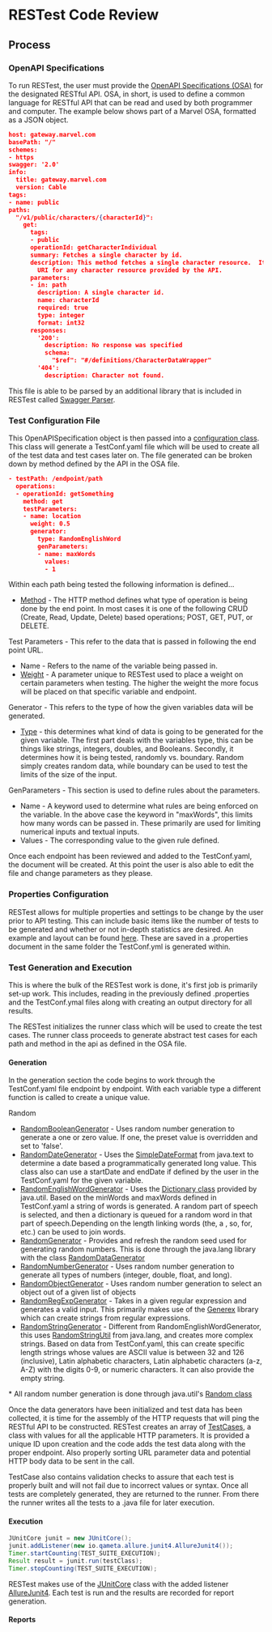 # RESTest Code Review

## Process

### OpenAPI Specifications

To run RESTest, the user must provide the [OpenAPI Specifications (OSA)](https://swagger.io/specification/) for the designated RESTful API. OSA, in short, is used to define a common language for RESTful API that can be read and used by both programmer and computer. The example below shows part of a Marvel OSA, formatted as a JSON object.

```JSON
host: gateway.marvel.com
basePath: "/"
schemes:
- https
swagger: '2.0'
info:
  title: gateway.marvel.com
  version: Cable
tags:
- name: public
paths:
  "/v1/public/characters/{characterId}":
    get:
      tags:
      - public
      operationId: getCharacterIndividual
      summary: Fetches a single character by id.
      description: This method fetches a single character resource.  It is the canonical
        URI for any character resource provided by the API.
      parameters:
      - in: path
        description: A single character id.
        name: characterId
        required: true
        type: integer
        format: int32
      responses:
        '200':
          description: No response was specified
          schema:
            "$ref": "#/definitions/CharacterDataWrapper"
        '404':
          description: Character not found.
```

This file is able to be parsed by an additional library that is included in RESTest called [Swagger Parser](https://github.com/swagger-api/swagger-parser#overview). 

### Test Configuration File

This OpenAPISpecification object is then passed into a [configuration class](https://github.com/isa-group/RESTest/blob/master/src/main/java/es/us/isa/restest/main/CreateTestConf.java). This class will generate a TestConf.yaml file which will be used to create all of the test data and test cases later on. The file generated can be broken down by method defined by the API in the OSA file. 

```JSON
- testPath: /endpoint/path
  operations:
  - operationId: getSomething
    method: get
    testParameters:
    - name: location 
      weight: 0.5 
      generator: 
        type: RandomEnglishWord
        genParameters:
        - name: maxWords
          values:
          - 1
```

Within each path being tested the following information is defined...
- [Method](https://developer.mozilla.org/en-US/docs/Web/HTTP/Methods) - The HTTP method defines what type of operation is being done by the end point. In most cases it is one of the following CRUD (Create, Read, Update, Delete) based operations; POST, GET, PUT, or DELETE.

Test Parameters - This refer to the data that is passed in following the end point URL.
- Name - Refers to the name of the variable being passed in.
- [Weight](https://github.com/isa-group/RESTest/wiki/Test-configuration-files#parameter-weights) - A parameter unique to RESTest used to place a weight on certain parameters when testing. The higher the weight the more focus will be placed on that specific variable and endpoint.

Generator - This refers to the type of how the given variables data will be generated. 
- [Type](https://github.com/isa-group/RESTest/wiki/Test-configuration-files#test-data-generators) - this determines what kind of data is going to be generated for the given variable. The first part deals with the variables type, this can be things like strings, integers, doubles, and Booleans. Secondly, it determines how it is being tested, randomly vs. boundary. Random simply creates random data, while boundary can be used to test the limits of the size of the input. 

GenParameters - This section is used to define rules about the parameters.
- Name - A keyword used to determine what rules are being enforced on the variable. In the above case the keyword in "maxWords", this limits how many words can be passed in. These primarily are used for limiting numerical inputs and textual inputs.
- Values - The corresponding value to the given rule defined.

Once each endpoint has been reviewed and added to the TestConf.yaml, the document will be created. At this point the user is also able to edit the file and change parameters as they please. 

### Properties Configuration

RESTest allows for multiple properties and settings to be change by the user prior to API testing. This can include basic items like the number of tests to be generated and whether or not in-depth statistics are desired. An example and layout can be found [here](https://github.com/isa-group/RESTest/wiki/RESTest-configuration-files). These are saved in a .properties document in the same folder the TestConf.yml is generated within.

### Test Generation and Execution

This is where the bulk of the RESTest work is done, it's first job is primarily set-up work. This includes, reading in the previously defined .properties and the TestConf.ymal files along with creating an output directory for all results.

The RESTest initializes the runner class which will be used to create the test cases. The runner class proceeds to generate abstract test cases for each path and method in the api as defined in the OSA file.

#### Generation

In the generation section the code begins to work through the TestConf.yaml file endpoint by endpoint. With each variable type a different function is called to create a unique value.

Random
- [RandomBooleanGenerator](https://github.com/isa-group/RESTest/blob/master/src/main/java/es/us/isa/restest/inputs/random/RandomBooleanGenerator.java) - Uses random number generation to generate a one or zero value. If one, the preset value is overridden and set to 'false'.
- [RandomDateGenerator](https://github.com/isa-group/RESTest/blob/master/src/main/java/es/us/isa/restest/inputs/random/RandomDateGenerator.java) - Uses the [SimpleDateFormat](https://docs.oracle.com/javase/8/docs/api/java/text/SimpleDateFormat.html) from java.text to determine a date based a programmatically generated long value. This class also can use a startDate and endDate if defined by the user in the TestConf.yaml for the given variable. 
- [RandomEnglishWordGenerator](https://github.com/isa-group/RESTest/blob/master/src/main/java/es/us/isa/restest/inputs/random/RandomEnglishWordGenerator.java) - Uses the [Dictionary class](https://docs.oracle.com/javase/7/docs/api/java/util/Dictionary.html) provided by java.util. Based on the minWords and maxWords defined in TestConf.yaml a string of words is generated. A random part of speech is selected, and then a dictionary is queued for a random word in that part of speech.Depending on the length linking words (the, a , so, for, etc.) can be used to join words.  
- [RandomGenerator](https://github.com/isa-group/RESTest/blob/master/src/main/java/es/us/isa/restest/inputs/random/RandomGenerator.java) - Provides and refresh the random seed used for generating random numbers. This is done through the java.lang library with the class [RandomDataGenerator](https://commons.apache.org/proper/commons-math/javadocs/api-3.6/org/apache/commons/math3/random/RandomDataGenerator.html)
- [RandomNumberGenerator](https://github.com/isa-group/RESTest/blob/master/src/main/java/es/us/isa/restest/inputs/random/RandomNumberGenerator.java) - Uses random number generation to generate all types of numbers (integer, double, float, and long).
- [RandomObjectGenerator](https://github.com/isa-group/RESTest/blob/master/src/main/java/es/us/isa/restest/inputs/random/RandomObjectGenerator.java) - Uses random number generation to select an object out of a given list of objects
- [RandomRegExpGenerator](https://github.com/isa-group/RESTest/blob/master/src/main/java/es/us/isa/restest/inputs/random/RandomRegExpGenerator.java) - Takes in a given regular expression and generates a valid input. This primarily makes use of the [Generex](https://github.com/mifmif/Generex) library which can create strings from regular expressions. 
- [RandomStringGenerator](https://github.com/isa-group/RESTest/blob/master/src/main/java/es/us/isa/restest/inputs/random/RandomStringGenerator.java) - Different from RandomEnglishWordGenerator, this uses [RandomStringUtil](http://commons.apache.org/proper/commons-lang/apidocs/org/apache/commons/lang3/RandomStringUtils.html) from java.lang, and creates more complex strings. Based on data from TestConf.yaml, this can create specific length strings whose values are ASCII value is between 32 and 126 (inclusive), Latin alphabetic characters, Latin alphabetic characters (a-z, A-Z) with the digits 0-9, or numeric characters. It can also provide the empty string.

\* All random number generation is done through java.util's [Random class](https://docs.oracle.com/javase/8/docs/api/java/util/Random.html)

Once the data generators have been initialized and test data has been collected, it is time for the assembly of the HTTP requests that will ping the RESTful API to be constructed. RESTest creates an array of [TestCases](https://github.com/isa-group/RESTest/blob/master/src/main/java/es/us/isa/restest/testcases/TestCase.java), a class with values for all the applicable HTTP parameters. It is provided a unique ID upon creation and the code adds the test data along with the proper endpoint. Also properly sorting URL parameter data and potential HTTP body data to be sent in the call. 

TestCase also contains validation checks to assure that each test is properly built and will not fail due to incorrect values or syntax. Once all tests are completely generated, they are returned to the runner. From there the runner writes all the tests to a .java file for later execution.

#### Execution

```Java
JUnitCore junit = new JUnitCore();
junit.addListener(new io.qameta.allure.junit4.AllureJunit4());
Timer.startCounting(TEST_SUITE_EXECUTION);
Result result = junit.run(testClass);
Timer.stopCounting(TEST_SUITE_EXECUTION);
```

RESTest makes use of the [JUnitCore](http://junit.sourceforge.net/javadoc/org/junit/runner/JUnitCore.html) class with the added listener [AllureJunit4](https://github.com/allure-framework/allure-java/blob/master/allure-junit4/src/main/java/io/qameta/allure/junit4/AllureJunit4.java). Each test is run and the results are recorded for report generation.

#### Reports

